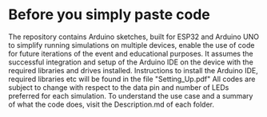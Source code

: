 # Before you simply paste code

The repository contains Arduino sketches, built for ESP32 and Arduino UNO to simplify running simulations on multiple devices, enable the use of code for future iterations of the event and educational purposes. It assumes the successful integration and setup of the Arduino IDE on the device with the required libraries and drives installed. Instructions to install the Arduino IDE, required libraries etc will be found in the file "Setting_Up.pdf"
All codes are subject to change with respect to the data pin and number of LEDs preferred for each simulation. To understand the use case and a summary of what the code does, visit the Description.md of each folder.  

